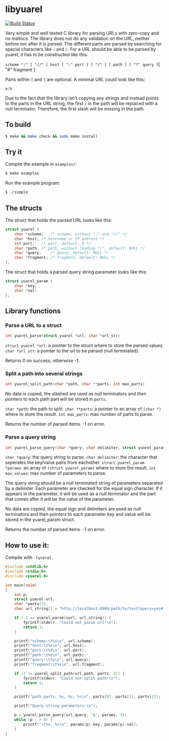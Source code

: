 libyuarel
=========

[![Build Status](https://travis-ci.org/jacketizer/libyuarel.svg?branch=master)](https://travis-ci.org/jacketizer/libyuarel)

Very simple and well tested C library for parsing URLs with zero-copy and no
mallocs. The library does not do any validation on the URL, neither before nor
after it is parsed. The different parts are parsed by searching for special
characters like `:` and `/`. For a URL should be able to be parsed by yuarel,
it has to be constructed like this:

`scheme ":" [ "//" ] host [ ":" port ] [ "/" ] [ path ] [ "?" query ]`[ "#" fragment ]

Parts within `[` and `]` are optional. A minimal URL could look like this:

`a:b`

Due to the fact that the library isn't copying any strings and instead points
to the parts in the URL string, the first `/` in the path will be replaced with
a null terminator. Therefore, the first slash will be missing in the path.

## To build

```sh
$ make && make check && sudo make install
```

## Try it

Compile the example in `examples/`:

```sh
$ make examples
```

Run the example program:

```sh
$ ./simple
```

## The structs

The struct that holds the parsed URL looks like this:

```C
struct yuarel {
	char *scheme;	/* scheme, without ":" and "//" */
	char *host;	/* hostname or IP address */
	int port;	/* port, default: 0 */
	char *path;	/* path, without leading "/", default: NULL */
	char *query; 	/* query, default: NULL */
	char *fragment;	/* fragment, default: NULL */
};
```

The struct that holds a parsed query string parameter looks like this:

```C
struct yuarel_param {
	char *key;
	char *val;
};
```

## Library functions

### Parse a URL to a struct

```C
int yuarel_parse(struct yuarel *url, char *url_str)
```

`struct yuarel *url`: a pointer to the struct where to store the parsed values.
`char *url_str`: a pointer to the url to be parsed (null terminated).

Returns 0 on success, otherwise -1.

### Split a path into several strings

```C
int yuarel_split_path(char *path, char **parts, int max_parts)
```

No data is copied, the slashed are used as null terminators and then
pointers to each path part will be stored in `parts`.

`char *path`: the path to split.
`char **parts`: a pointer to an array of `(char *)` where to store the result.
`int max_parts`: max number of parts to parse.

Returns the number of parsed items. -1 on error.

### Parse a query string

```C
int yuarel_parse_query(char *query, char delimiter, struct yuarel_param *params, int max_params)
```

`char *query`: the query string to parse.
`char delimiter`: the character that seperates the key/value pairs from eachother.
`struct yuarel_param *params`: an array of `(struct yuarel_param)` where to store the result.
`int max_values`: max number of parameters to parse.

The query string should be a null terminated string of parameters separated by
a delimiter. Each parameter are checked for the equal sign character. If it
appears in the parameter, it will be used as a null terminator and the part
that comes after it will be the value of the parameter.

No data are copied, the equal sign and delimiters are used as null
terminators and then pointers to each parameter key and value will be stored
in the yuarel_param struct.

Returns the number of parsed items. -1 on error.

## How to use it:

Compile with `-lyuarel`.

```C
#include <stdlib.h>
#include <stdio.h>
#include <yuarel.h>

int main(void)
{
	int p;
	struct yuarel url;
	char *parts[3];
	char url_string[] = "http://localhost:8989/path/to/test?query=yes#frag=1";

	if (-1 == yuarel_parse(&url, url_string)) {
		fprintf(stderr, "Could not parse url!\n");
		return 1;
	}

	printf("scheme:\t%s\n", url.scheme);
	printf("host:\t%s\n", url.host);
	printf("port:\t%d\n", url.port);
	printf("path:\t%s\n", url.path);
	printf("query:\t%s\n", url.query);
	printf("fragment:\t%s\n", url.fragment);

	if (3 != yuarel_split_path(url.path, parts, 3)) {
		fprintf(stderr, "Could not split path!\n");
		return 1;
	}

	printf("path parts: %s, %s, %s\n", parts[0], parts[1], parts[2]);

	printf("Query string parameters:\n");

	p = yuarel_parse_query(url.query, '&', params, 3);
	while (p-- > 0) {
		printf("\t%s: %s\n", params[p].key, params[p].val);
	}
}

```
